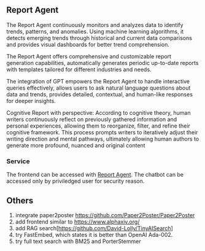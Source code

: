 ## Report Agent
The Report Agent continuously monitors and analyzes data to identify trends, patterns, and anomalies. Using machine learning algorithms, it detects emerging trends through historical and current data comparisons and provides visual dashboards for better trend comprehension.

The Report Agent offers comprehensive and customizable report generation capabilities, automatically generates periodic up-to-date reports with templates tailored for different industries and needs.

The integration of GPT empowers the Report Agent to handle interactive queries effectively, allows users to ask natural language questions about data and trends, provides detailed, contextual, and human-like responses for deeper insights.

Cognitive Report with perspective: According to cognitive theory, human writers continuously reflect on previously gathered information and personal experiences, allowing
them to reorganize, filter, and refine their cognitive framework. This process prompts writers to iteratively adjust their writing direction and mental pathways, ultimately allowing human authors to generate more profound, nuanced and original
content
### Service
The frontend can be accessed with [Report Agent](https://proud-cliff-016ae6203.4.azurestaticapps.net).
The chatbot can be accessed only by priviledged user for security reason.
## Others
1. integrate paper2poster
https://github.com/Paper2Poster/Paper2Poster
2. add frontend similar to https://www.alphaxiv.org/
3. add RAG search[https://github.com/David-Lolly/TinyAISearch]
4. try FastEmbed, which states it is better than OpenAI Ada-002.
5. try full text search with BM25 and PorterStemmer

